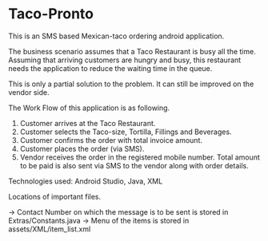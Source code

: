 # Taco-Pronto

This is an SMS based Mexican-taco ordering android application. 

The business scenario assumes that a Taco Restaurant is busy all the time. Assuming that arriving customers are hungry and busy, this restaurant needs the application to reduce the waiting time in the queue.

This is only a partial solution to the problem. It can still be improved on the vendor side.

The Work Flow of this application is as following.
1. Customer arrives at the Taco Restaurant.
2. Customer selects the Taco-size, Tortilla, Fillings and Beverages.
3. Customer confirms the order with total invoice amount.
4. Customer places the order (via SMS).
5. Vendor receives the order in the registered mobile number. Total amount to be paid is also sent via SMS to the vendor along with order details.

Technologies used: Android Studio, Java, XML

Locations of important files.

-> Contact Number on which the message is to be sent is stored in Extras/Constants.java
-> Menu of the items is stored in assets/XML/item_list.xml
